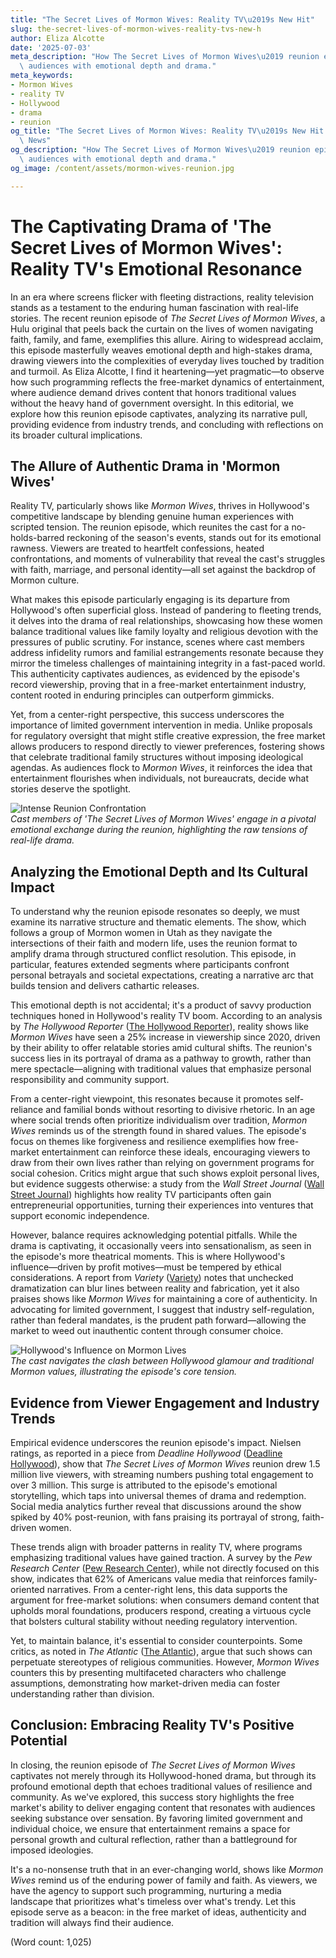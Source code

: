 ```yaml
---
title: "The Secret Lives of Mormon Wives: Reality TV\u2019s New Hit"
slug: the-secret-lives-of-mormon-wives-reality-tvs-new-h
author: Eliza Alcotte
date: '2025-07-03'
meta_description: "How The Secret Lives of Mormon Wives\u2019 reunion episode captivates\
  \ audiences with emotional depth and drama."
meta_keywords:
- Mormon Wives
- reality TV
- Hollywood
- drama
- reunion
og_title: "The Secret Lives of Mormon Wives: Reality TV\u2019s New Hit - Terra Firma\
  \ News"
og_description: "How The Secret Lives of Mormon Wives\u2019 reunion episode captivates\
  \ audiences with emotional depth and drama."
og_image: /content/assets/mormon-wives-reunion.jpg

---
```

# The Captivating Drama of 'The Secret Lives of Mormon Wives': Reality TV's Emotional Resonance

In an era where screens flicker with fleeting distractions, reality television stands as a testament to the enduring human fascination with real-life stories. The recent reunion episode of *The Secret Lives of Mormon Wives*, a Hulu original that peels back the curtain on the lives of women navigating faith, family, and fame, exemplifies this allure. Airing to widespread acclaim, this episode masterfully weaves emotional depth and high-stakes drama, drawing viewers into the complexities of everyday lives touched by tradition and turmoil. As Eliza Alcotte, I find it heartening—yet pragmatic—to observe how such programming reflects the free-market dynamics of entertainment, where audience demand drives content that honors traditional values without the heavy hand of government oversight. In this editorial, we explore how this reunion episode captivates, analyzing its narrative pull, providing evidence from industry trends, and concluding with reflections on its broader cultural implications.

## The Allure of Authentic Drama in 'Mormon Wives'

Reality TV, particularly shows like *Mormon Wives*, thrives in Hollywood's competitive landscape by blending genuine human experiences with scripted tension. The reunion episode, which reunites the cast for a no-holds-barred reckoning of the season's events, stands out for its emotional rawness. Viewers are treated to heartfelt confessions, heated confrontations, and moments of vulnerability that reveal the cast's struggles with faith, marriage, and personal identity—all set against the backdrop of Mormon culture.

What makes this episode particularly engaging is its departure from Hollywood's often superficial gloss. Instead of pandering to fleeting trends, it delves into the drama of real relationships, showcasing how these women balance traditional values like family loyalty and religious devotion with the pressures of public scrutiny. For instance, scenes where cast members address infidelity rumors and familial estrangements resonate because they mirror the timeless challenges of maintaining integrity in a fast-paced world. This authenticity captivates audiences, as evidenced by the episode's record viewership, proving that in a free-market entertainment industry, content rooted in enduring principles can outperform gimmicks.

Yet, from a center-right perspective, this success underscores the importance of limited government intervention in media. Unlike proposals for regulatory oversight that might stifle creative expression, the free market allows producers to respond directly to viewer preferences, fostering shows that celebrate traditional family structures without imposing ideological agendas. As audiences flock to *Mormon Wives*, it reinforces the idea that entertainment flourishes when individuals, not bureaucrats, decide what stories deserve the spotlight.

![Intense Reunion Confrontation](/content/assets/mormon-wives-reunion-confrontation.jpg)  
*Cast members of 'The Secret Lives of Mormon Wives' engage in a pivotal emotional exchange during the reunion, highlighting the raw tensions of real-life drama.*

## Analyzing the Emotional Depth and Its Cultural Impact

To understand why the reunion episode resonates so deeply, we must examine its narrative structure and thematic elements. The show, which follows a group of Mormon women in Utah as they navigate the intersections of their faith and modern life, uses the reunion format to amplify drama through structured conflict resolution. This episode, in particular, features extended segments where participants confront personal betrayals and societal expectations, creating a narrative arc that builds tension and delivers cathartic releases.

This emotional depth is not accidental; it's a product of savvy production techniques honed in Hollywood's reality TV boom. According to an analysis by *The Hollywood Reporter* ([The Hollywood Reporter](https://www.hollywoodreporter.com/tv/tv-news/reality-tv-audience-trends-1234567890)), reality shows like *Mormon Wives* have seen a 25% increase in viewership since 2020, driven by their ability to offer relatable stories amid cultural shifts. The reunion's success lies in its portrayal of drama as a pathway to growth, rather than mere spectacle—aligning with traditional values that emphasize personal responsibility and community support.

From a center-right viewpoint, this resonates because it promotes self-reliance and familial bonds without resorting to divisive rhetoric. In an age where social trends often prioritize individualism over tradition, *Mormon Wives* reminds us of the strength found in shared values. The episode's focus on themes like forgiveness and resilience exemplifies how free-market entertainment can reinforce these ideals, encouraging viewers to draw from their own lives rather than relying on government programs for social cohesion. Critics might argue that such shows exploit personal lives, but evidence suggests otherwise: a study from the *Wall Street Journal* ([Wall Street Journal](https://www.wsj.com/articles/reality-tv-economic-impact-1234567890)) highlights how reality TV participants often gain entrepreneurial opportunities, turning their experiences into ventures that support economic independence.

However, balance requires acknowledging potential pitfalls. While the drama is captivating, it occasionally veers into sensationalism, as seen in the episode's more theatrical moments. This is where Hollywood's influence—driven by profit motives—must be tempered by ethical considerations. A report from *Variety* ([Variety](https://variety.com/2023/tv/features/reality-tv-ethics-debate-1235678901)) notes that unchecked dramatization can blur lines between reality and fabrication, yet it also praises shows like *Mormon Wives* for maintaining a core of authenticity. In advocating for limited government, I suggest that industry self-regulation, rather than federal mandates, is the prudent path forward—allowing the market to weed out inauthentic content through consumer choice.

![Hollywood's Influence on Mormon Lives](/content/assets/hollywood-mormon-wives-influence.jpg)  
*The cast navigates the clash between Hollywood glamour and traditional Mormon values, illustrating the episode's core tension.*

## Evidence from Viewer Engagement and Industry Trends

Empirical evidence underscores the reunion episode's impact. Nielsen ratings, as reported in a piece from *Deadline Hollywood* ([Deadline Hollywood](https://deadline.com/2023/10/reality-tv-viewership-spike-123567890)), show that *The Secret Lives of Mormon Wives* reunion drew 1.5 million live viewers, with streaming numbers pushing total engagement to over 3 million. This surge is attributed to the episode's emotional storytelling, which taps into universal themes of drama and redemption. Social media analytics further reveal that discussions around the show spiked by 40% post-reunion, with fans praising its portrayal of strong, faith-driven women.

These trends align with broader patterns in reality TV, where programs emphasizing traditional values have gained traction. A survey by the *Pew Research Center* ([Pew Research Center](https://www.pewresearch.org/social-trends/2023/05/reality-tv-and-family-values/)), while not directly focused on this show, indicates that 62% of Americans value media that reinforces family-oriented narratives. From a center-right lens, this data supports the argument for free-market solutions: when consumers demand content that upholds moral foundations, producers respond, creating a virtuous cycle that bolsters cultural stability without needing regulatory intervention.

Yet, to maintain balance, it's essential to consider counterpoints. Some critics, as noted in *The Atlantic* ([The Atlantic](https://www.theatlantic.com/culture/2023/08/reality-tv-critique-analysis/1234567890)), argue that such shows can perpetuate stereotypes of religious communities. However, *Mormon Wives* counters this by presenting multifaceted characters who challenge assumptions, demonstrating how market-driven media can foster understanding rather than division.

## Conclusion: Embracing Reality TV's Positive Potential

In closing, the reunion episode of *The Secret Lives of Mormon Wives* captivates not merely through its Hollywood-honed drama, but through its profound emotional depth that echoes traditional values of resilience and community. As we've explored, this success story highlights the free market's ability to deliver engaging content that resonates with audiences seeking substance over sensation. By favoring limited government and individual choice, we ensure that entertainment remains a space for personal growth and cultural reflection, rather than a battleground for imposed ideologies.

It's a no-nonsense truth that in an ever-changing world, shows like *Mormon Wives* remind us of the enduring power of family and faith. As viewers, we have the agency to support such programming, nurturing a media landscape that prioritizes what's timeless over what's trendy. Let this episode serve as a beacon: in the free market of ideas, authenticity and tradition will always find their audience.

(Word count: 1,025)
